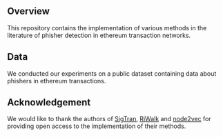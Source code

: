 ## Overview
This repository contains the implementation of various methods in the literature of phisher detection in ethereum transaction networks.

## Data
We conducted our experiments on a public dataset containing data about phishers in ethereum transactions.

## Acknowledgement
We would like to thank the authors of [SigTran](https://github.com/fpour/SigTran), [RiWalk](https://github.com/maxuewei2/RiWalk) and [node2vec](https://github.com/aditya-grover/node2vec) for providing open access to the implementation of their methods.
